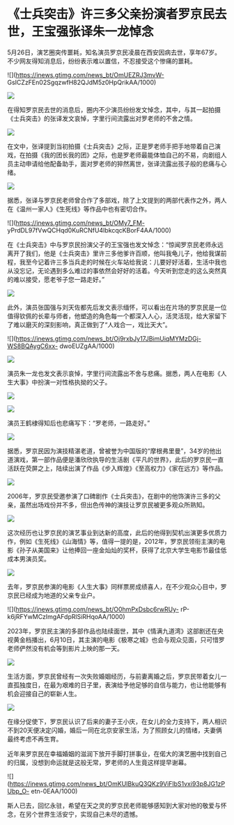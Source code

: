 # 《士兵突击》许三多父亲扮演者罗京民去世，王宝强张译朱一龙悼念

5月26日，演艺圈突传噩耗，知名演员罗京民凌晨在西安因病去世，享年67岁。不少网友得知消息后，纷纷表示难以置信，不忍接受这个惨痛的噩耗。

![](https://inews.gtimg.com/news_bt/OmUEZRJ3mvW-
GsICZzFEn02SgqzwfH82QJdM5z0HpQrikAA/1000)

![](https://inews.gtimg.com/news_bt/OTQXslVbnYQ78ANyrgun3cca89FgMGVpbV2FU0HQWtRXMAA/1000)

在得知罗京民去世的消息后，圈内不少演员纷纷发文悼念，其中，与其一起拍摄《士兵突击》的张译发文哀悼，字里行间流露出对罗老师的不舍之情。

![](https://inews.gtimg.com/news_bt/ODo3JA_rydPQdVI7yXOhgKbAO_7IrQkZnZRZEDWT9MmtcAA/1000)

在文中，张译提到当初拍摄《士兵突击》之际，正是罗老师手把手地带着自己演戏，在拍摄《我的团长我的团》之际，也是罗老师最能体恤自己的不易，向剧组人员主动申请给他配备助手，面对罗老师的猝然离世，张译流露出孩子般的悲痛与心绪。

![](https://inews.gtimg.com/news_bt/OboJlBiU7iM8nGFKuNvQO6nHj1P1kZJsoLsfTAWL_aoiIAA/1000)

据悉，张译与罗京民老师曾合作了多部戏，除了上文提到的两部代表作之外，两人在《温州一家人》《生死线》等作品中也有密切合作。

![](https://inews.gtimg.com/news_bt/OMy7_FM-
yPrdDL97fVwQCHqd0KuRCNfU4IbkcqcKBorF4AA/1000)

在《士兵突击》中与罗京民扮演父子的王宝强也发文悼念：“惊闻罗京民老师永远离开了我们，他是《士兵突击》里许三多他爹许百顺，他叫我龟儿子，他给我谋前程，我至今记着许三多当兵走的时候在火车站给我说：儿要好好活着，生活中我也从没忘记，无论遇到多么难过的事依然会好好的活着。今天听到您走的这么突然真的难以接受，愿老爷子您一路走好。”

![](https://inews.gtimg.com/news_bt/Oyd1S2Lb9E0-8aZ2GBIqrjcrTxCYaVTriTQmhaO_Z8UaAAA/1000)

此外，演员张国强与刘天佐都先后发文表示缅怀，可以看出在片场的罗京民是一位值得钦佩的长辈与师者，他塑造的角色每一个都深入人心，活灵活现，给大家留下了难以磨灭的深刻影响，真正做到了“人戏合一，戏比天大”。

![](https://inews.gtimg.com/news_bt/Oj9rxbJy17JBimUiqMYMzDGj-WS8BQAygC6xx-
dwoEUZgAA/1000)

![](https://inews.gtimg.com/news_bt/OFssLCqRq4lmDWe6xQiQPOYHKkJCBSRV23VQBo7x6qWsUAA/1000)

演员朱一龙也发文表示哀悼，字里行间流露出不舍与悲痛。据悉，两人在电影《人生大事》中扮演一对性格执拗的父子。

![](https://inews.gtimg.com/news_bt/OTiQBs_ZfAwxNrbiRa0LwdvewoWi5mjqCyLcYJWxjlqGYAA/1000)

![](https://inews.gtimg.com/news_bt/O8uD1iwOOPeRqgiHI3q7zKGFRpi5Y37vNIeCq_BhbRM8YAA/1000)

演员王鹤棣得知后也悲痛写下：“罗老师，一路走好。”

![](https://inews.gtimg.com/news_bt/Ok3GeN716ftmJLAT1aOVd87E0T-rWl5uxBA7UzyOv9V0YAA/1000)

据悉，罗京民因为演技精湛老道，曾被誉为中国版的“摩根弗里曼”，34岁的他出道演戏，第一部作品便是潘欣欣执导的生活剧《平凡的世界》，此后的罗京民一直活跃在荧屏之上，陆续出演了作品《步入辉煌》《至高权力》《家在远方》等作品。

![](https://inews.gtimg.com/news_bt/OKhmrNkPmzdgioEzetcAYDwrbYKz432Ej92KOSQ3tjvC0AA/1000)

2006年，罗京民受邀参演了口碑剧作《士兵突击》，在剧中的他饰演许三多的父亲，虽然出场戏份并不多，但出色传神的演技让罗京民被更多观众所熟知。

![](https://inews.gtimg.com/news_bt/OF8bVTfUZOeOvPvyJz6OfMe2ThqgWroRFqVtnM7dT5BcsAA/1000)

这次经历也让罗京民的演艺事业到达新的高度，此后的他得到契机出演更多优质力作，例如《生死线》《山海情》等，值得一提的是，2012年，罗京民领衔主演的电影《孙子从美国来》让他捧回一座金灿灿的奖杯，获得了北京大学生电影节最佳低成本男演员奖。

![](https://inews.gtimg.com/news_bt/O9uvw8hzTACkFjrSgt9xKMFIp9lSXv8kz6Pacah1c4g2oAA/1000)

去年，罗京民参演的电影《人生大事》同样票房成绩喜人，在不少观众心目中，罗京民已经成为地道的父亲专业户。

![](https://inews.gtimg.com/news_bt/O0hmPxDsbc6rwRUy-
rP-k6jRFYwMCzImgAFdpRlSiRHqoAA/1000)

2023年，罗京民主演的多部作品也陆续面世，其中《情满九道湾》这部剧还在央视黄金档播出，6月10日，其主演的电影《极寒之城》也会与观众见面，只可惜罗老师俨然没有机会等到影片上映的那一天。

![](https://inews.gtimg.com/news_bt/OZuf5difYzngOI-1EwTp4LkIi40VZ9bkzwjG3xzVNf-a4AA/1000)

生活方面，罗京民曾经有一次失败婚姻经历，与前妻离婚之后，罗京民带着女儿一直孤独度日，在最为艰难的日子里，表演给予他足够的自信与能力，也让他能够有机会迎接自己的崭新人生。

![](https://inews.gtimg.com/news_bt/Ow1ivxJLrRHuZA4OqTqtJ5oousxniu63RB9SfCl8g-czkAA/1000)

在缘分促使下，罗京民认识了后来的妻子王小庆，在女儿的全力支持下，两人相识不到20天便决定闪婚，婚后一同在北京安家生活，为了照顾女儿的情绪，夫妻俩最终考虑不再生育。

近年来罗京民在幸福婚姻的滋润下放开手脚打拼事业，在偌大的演艺圈中找到自己的归属，没想到命运就是这般无常，罗老师的人生竟这样提早谢幕。

![](https://inews.gtimg.com/news_bt/OmKUIBkuQ3QKz9ViFlbS1vxi93p8JG1zPUbp_O-
etn-0EAA/1000)

斯人已去，回忆永驻，希望在天之灵的罗京民老师能够感知到大家对他的敬爱与怀念，在另个世界生活安宁，实现自己未尽的遗憾。

